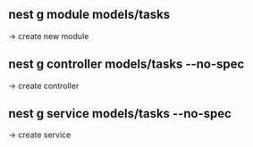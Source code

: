 ## nest g module models/tasks
-> create new module
## nest g controller models/tasks --no-spec
-> create controller
## nest g service models/tasks --no-spec
-> create service
